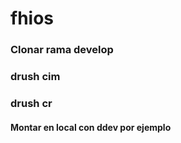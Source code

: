 # fhios
### Clonar rama develop
### drush cim
### drush cr
#### Montar en local con ddev por ejemplo
